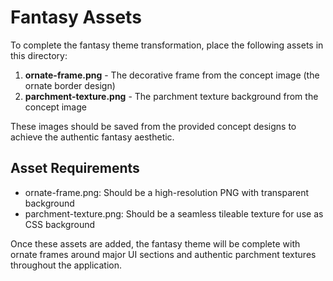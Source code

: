 # Fantasy Assets

To complete the fantasy theme transformation, place the following assets in this directory:

1. **ornate-frame.png** - The decorative frame from the concept image (the ornate border design)
2. **parchment-texture.png** - The parchment texture background from the concept image

These images should be saved from the provided concept designs to achieve the authentic fantasy aesthetic.

## Asset Requirements

- ornate-frame.png: Should be a high-resolution PNG with transparent background
- parchment-texture.png: Should be a seamless tileable texture for use as CSS background

Once these assets are added, the fantasy theme will be complete with ornate frames around major UI sections and authentic parchment textures throughout the application.